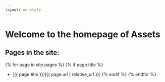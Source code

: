 ```yaml
---
layout: no-style
---
```


# Welcome to the homepage of Assets

## Pages in the site:

{% for page in site.pages %}
{% if page.title %}
- [{{ page.title }}]({{ page.url | relative_url }})
{% endif %}
{% endfor %}